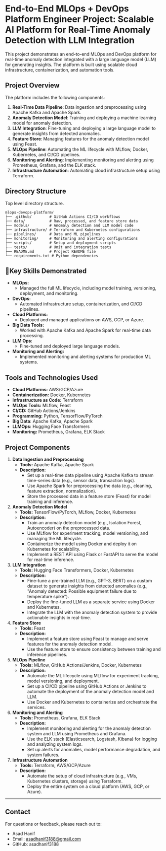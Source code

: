 # End-to-End MLOps + DevOps Platform Engineer Project: Scalable AI Platform for Real-Time Anomaly Detection with LLM Integration

This project demonstrates an end-to-end MLOps and DevOps platform for real-time anomaly detection integrated with a large language model (LLM) for generating insights. The platform is built using scalable cloud infrastructure, containerization, and automation tools.

## **Project Overview**

The platform includes the following components:
1. **Real-Time Data Pipeline**: Data ingestion and preprocessing using Apache Kafka and Apache Spark.
2. **Anomaly Detection Model**: Training and deploying a machine learning model for anomaly detection.
3. **LLM Integration**: Fine-tuning and deploying a large language model to generate insights from detected anomalies.
4. **Feature Store**: Managing features for the anomaly detection model using Feast.
5. **MLOps Pipeline**: Automating the ML lifecycle with MLflow, Docker, Kubernetes, and CI/CD pipelines.
6. **Monitoring and Alerting**: Implementing monitoring and alerting using Prometheus, Grafana, and the ELK stack.
7. **Infrastructure Automation**: Automating cloud infrastructure setup using Terraform.


<!-- We are going to build a **real-time anomaly detection system** that integrates a **large language model (LLM)** for generating insights from detected anomalies. The system includes:
1. **Data Ingestion and Preprocessing:** Real-time data streaming and preprocessing using Apache Kafka and Apache Spark.
2. **Anomaly Detection Model:** Training and deploying a machine learning model for anomaly detection.
3. **LLM Integration:** Fine-tuning and deploying a large language model to generate insights from detected anomalies.
4. **Feature Store:** Managing features for the anomaly detection model using Feast.
5. **MLOps Pipeline:** Automating the ML lifecycle with MLflow, Docker, Kubernetes, and CI/CD pipelines.
6. **Monitoring and Alerting:** Implementing monitoring and alerting using Prometheus, Grafana, and the ELK stack.
7. **Infrastructure Automation:** Automating cloud infrastructure setup using Terraform. -->

## **Directory Structure**

Top level directory structure.

```
mlops-devops-platform/
├── .github/        # GitHub Actions CI/CD workflows
├── data/           # Raw, processed, and feature store data
├── models/         # Anomaly detection and LLM model code
├── infrastructure/ # Terraform and Kubernetes configurations
├── pipelines/      # Data and ML pipelines
├── monitoring/     # Monitoring and alerting configurations
├── scripts/        # Setup and deployment scripts
├── tests/          # Unit and integration tests
├── README.md       # Project README file
└── requirements.txt # Python dependencies
```
<!-- 
Detailed directory structure.

```
mlops-devops-platform/
├── .github/
│   └── workflows/                  # GitHub Actions CI/CD workflows
│       ├── ci.yml                  # Continuous Integration workflow
│       └── cd.yml                  # Continuous Deployment workflow
├── data/
│   ├── raw/                        # Raw data files
│   ├── processed/                  # Processed data files
│   └── features/                   # Feature store data (Feast)
├── models/
│   ├── anomaly_detection/          # Anomaly detection model code
│   │   ├── train.py                # Training script
│   │   ├── infer.py                # Inference script
│   │   └── model/                  # Saved model files
│   └── llm/                        # Large Language Model code
│       ├── fine_tune.py            # Fine-tuning script
│       ├── infer.py                # Inference script
│       └── model/                  # Saved LLM files
├── infrastructure/
│   ├── terraform/                  # Terraform scripts for cloud infrastructure
│   │   ├── main.tf                 # Main Terraform configuration
│   │   ├── variables.tf            # Terraform variables
│   │   └── outputs.tf              # Terraform outputs
│   └── kubernetes/                 # Kubernetes deployment files
│       ├── anomaly-detection.yaml  # Anomaly detection deployment
│       ├── llm.yaml                # LLM deployment
│       └── service.yaml            # Kubernetes services
├── pipelines/
│   ├── data_pipeline/              # Data ingestion and preprocessing
│   │   ├── kafka_producer.py       # Kafka producer script
│   │   ├── spark_preprocess.py     # Spark preprocessing script
│   │   └── feature_store.py        # Feature store integration (Feast)
│   └── ml_pipeline/                # ML training and deployment pipeline
│       ├── train_pipeline.py       # MLflow training pipeline
│       └── deploy_pipeline.py      # MLflow deployment pipeline
├── monitoring/
│   ├── prometheus/                 # Prometheus configuration
│   │   └── prometheus.yml          # Prometheus config file
│   ├── grafana/                    # Grafana dashboards
│   │   └── dashboard.json          # Grafana dashboard JSON
│   └── elk/                        # ELK stack configuration
│       ├── logstash.conf           # Logstash configuration
│       └── kibana_dashboard.json   # Kibana dashboard JSON
├── scripts/
│   ├── setup.sh                    # Setup script for dependencies
│   └── deploy.sh                   # Deployment script
├── tests/
│   ├── unit/                       # Unit tests
│   └── integration/                # Integration tests
├── README.md                       # Project README file
└── requirements.txt                # Python dependencies
```
-->


## 🎯**Key Skills Demonstrated**
 - **MLOps:** 
     - Managed the full ML lifecycle, including model training, versioning, deployment, and monitoring.
 - **DevOps:**
     - Automated infrastructure setup, containerization, and CI/CD pipelines.
 - **Cloud Platforms:** 
     - Deployed and managed applications on AWS, GCP, or Azure.
 - **Big Data Tools:** 
     - Worked with Apache Kafka and Apache Spark for real-time data processing.
 - **LLM Ops:** 
     - Fine-tuned and deployed large language models.
 - **Monitoring and Alerting:** 
     - Implemented monitoring and alerting systems for production ML systems. 


## **Tools and Technologies Used**

- **Cloud Platforms:** AWS/GCP/Azure
- **Containerization:** Docker, Kubernetes
- **Infrastructure as Code:** Terraform
- **MLOps Tools:** MLflow, Feast
- **CI/CD:** GitHub Actions/Jenkins
- **Programming:** Python, TensorFlow/PyTorch
- **Big Data:** Apache Kafka, Apache Spark
- **LLMOps:** Hugging Face Transformers
- **Monitoring:** Prometheus, Grafana, ELK Stack



## **Project Components**

1. **Data Ingestion and Preprocessing**
    - **Tools:** Apache Kafka, Apache Spark
    - **Description:**
        - Set up a real-time data pipeline using Apache Kafka to stream time-series data (e.g., sensor data, transaction logs).
        - Use Apache Spark for preprocessing the data (e.g., cleaning, feature extraction, normalization).
        - Store the processed data in a feature store (Feast) for model training and inference.
2. **Anomaly Detection Model**
    - **Tools:** TensorFlow/PyTorch, MLflow, Docker, Kubernetes
    - **Description:**
        - Train an anomaly detection model (e.g., Isolation Forest, Autoencoder) on the preprocessed data.
        - Use MLflow for experiment tracking, model versioning, and managing the ML lifecycle.
        - Containerize the model using Docker and deploy it on Kubernetes for scalability.
        - Implement a REST API using Flask or FastAPI to serve the model for real-time inference.
3. **LLM Integration**
    - **Tools:** Hugging Face Transformers, Docker, Kubernetes
    - **Description:**
        - Fine-tune a pre-trained LLM (e.g., GPT-3, BERT) on a custom dataset to generate insights from detected anomalies (e.g., "Anomaly detected: Possible equipment failure due to temperature spike").
        - Deploy the fine-tuned LLM as a separate service using Docker and Kubernetes.
        - Integrate the LLM with the anomaly detection system to provide actionable insights in real-time.
4. **Feature Store**
    - **Tools:** Feast
    - **Description:**
        - Implement a feature store using Feast to manage and serve features for the anomaly detection model.
        - Use the feature store to ensure consistency between training and inference pipelines.
5. **MLOps Pipeline**
    - **Tools:** MLflow, GitHub Actions/Jenkins, Docker, Kubernetes
    - **Description:**
        - Automate the ML lifecycle using MLflow for experiment tracking, model versioning, and deployment.
        - Set up a CI/CD pipeline using GitHub Actions or Jenkins to automate the deployment of the anomaly detection model and LLM.
        - Use Docker and Kubernetes to containerize and orchestrate the services.
6. **Monitoring and Alerting**
    - **Tools:** Prometheus, Grafana, ELK Stack
    - **Description:**
        - Implement monitoring and alerting for the anomaly detection system and LLM using Prometheus and Grafana.
        - Use the ELK stack (Elasticsearch, Logstash, Kibana) for logging and analyzing system logs.
        - Set up alerts for anomalies, model performance degradation, and system failures.
7. **Infrastructure Automation**
    - **Tools:** Terraform, AWS/GCP/Azure
    - **Description:**
        - Automate the setup of cloud infrastructure (e.g., VMs, Kubernetes clusters, storage) using Terraform.
        - Deploy the entire system on a cloud platform (AWS, GCP, or Azure).


<!-- ## **Key Skills Demonstrated**

 - **End-to-End ML Lifecycle Management**
    - Orchestrated model training, versioning, deployment, and monitoring using MLOps best practices.

 - **Automated DevOps & CI/CD Pipelines**
    - Streamlined infrastructure setup, containerization, and continuous integration/delivery for scalable deployments.

 - **Cloud Deployment & Management**
    - Architected and maintained cloud-native solutions on cloud provider (AWS, GCP, or Azure).

 - **Real-Time Data Processing**
    - Leveraged Apache Kafka and Spark for high-throughput, low-latency data pipelines.

 - **LLM Fine-Tuning & Deployment**
    - Optimized and operationalized large language models for production use cases.

 - **Proactive Monitoring & Alerting**
    - Implemented systems to ensure reliability, performance, and rapid incident response. -->





----------------------
## **Contact**
For questions or feedback, please reach out to:
- Asad Hanif
- Email: asadhanif3188@gmail.com
- GitHub: asadhanif3188

